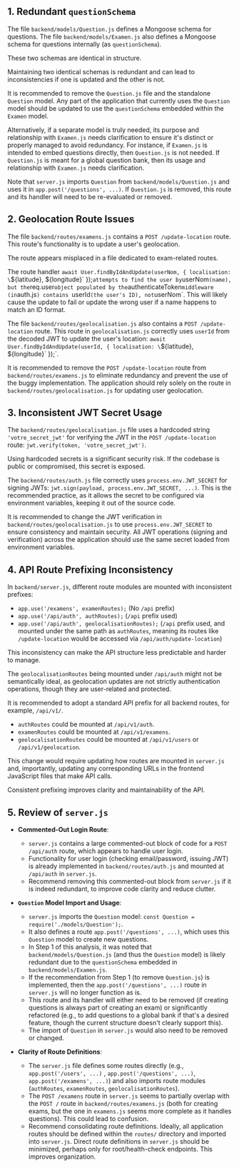 ## 1. Redundant `questionSchema`

The file `backend/models/Question.js` defines a Mongoose schema for questions. The file `backend/models/Examen.js` also defines a Mongoose schema for questions internally (as `questionSchema`).

These two schemas are identical in structure.

Maintaining two identical schemas is redundant and can lead to inconsistencies if one is updated and the other is not.

It is recommended to remove the `Question.js` file and the standalone `Question` model. Any part of the application that currently uses the `Question` model should be updated to use the `questionSchema` embedded within the `Examen` model.

Alternatively, if a separate model is truly needed, its purpose and relationship with `Examen.js` needs clarification to ensure it's distinct or properly managed to avoid redundancy. For instance, if `Examen.js` is intended to embed questions directly, then `Question.js` is not needed. If `Question.js` is meant for a global question bank, then its usage and relationship with `Examen.js` needs clarification.

Note that `server.js` imports `Question` from `backend/models/Question.js` and uses it in `app.post('/questions', ...)`. If `Question.js` is removed, this route and its handler will need to be re-evaluated or removed.

## 2. Geolocation Route Issues

The file `backend/routes/examens.js` contains a `POST /update-location` route. This route's functionality is to update a user's geolocation.

The route appears misplaced in a file dedicated to exam-related routes.

The route handler `await User.findByIdAndUpdate(userNom, { localisation: \`\${latitude}, \${longitude}\` });` attempts to find the user by `userNom` (name), but the `req.user` object populated by the `authenticateToken` middleware (in `auth.js`) contains `userId` (the user's ID), not `userNom`. This will likely cause the update to fail or update the wrong user if a name happens to match an ID format.

The file `backend/routes/geolocalisation.js` also contains a `POST /update-location` route. This route in `geolocalisation.js` correctly uses `userId` from the decoded JWT to update the user's location: `await User.findByIdAndUpdate(userId, { localisation: \`\${latitude}, \${longitude}\` });`.

It is recommended to remove the `POST /update-location` route from `backend/routes/examens.js` to eliminate redundancy and prevent the use of the buggy implementation. The application should rely solely on the route in `backend/routes/geolocalisation.js` for updating user geolocation.

## 3. Inconsistent JWT Secret Usage

The `backend/routes/geolocalisation.js` file uses a hardcoded string `'votre_secret_jwt'` for verifying the JWT in the `POST /update-location` route: `jwt.verify(token, 'votre_secret_jwt')`.

Using hardcoded secrets is a significant security risk. If the codebase is public or compromised, this secret is exposed.

The `backend/routes/auth.js` file correctly uses `process.env.JWT_SECRET` for signing JWTs: `jwt.sign(payload, process.env.JWT_SECRET, ...)`. This is the recommended practice, as it allows the secret to be configured via environment variables, keeping it out of the source code.

It is recommended to change the JWT verification in `backend/routes/geolocalisation.js` to use `process.env.JWT_SECRET` to ensure consistency and maintain security. All JWT operations (signing and verification) across the application should use the same secret loaded from environment variables.

## 4. API Route Prefixing Inconsistency

In `backend/server.js`, different route modules are mounted with inconsistent prefixes:
- `app.use('/examens', examenRoutes);` (No `/api` prefix)
- `app.use('/api/auth', authRoutes);` (`/api` prefix used)
- `app.use('/api/auth', geolocalisationRoutes);` (`/api` prefix used, and mounted under the same path as `authRoutes`, meaning its routes like `/update-location` would be accessed via `/api/auth/update-location`)

This inconsistency can make the API structure less predictable and harder to manage.

The `geolocalisationRoutes` being mounted under `/api/auth` might not be semantically ideal, as geolocation updates are not strictly authentication operations, though they are user-related and protected.

It is recommended to adopt a standard API prefix for all backend routes, for example, `/api/v1/`.
- `authRoutes` could be mounted at `/api/v1/auth`.
- `examenRoutes` could be mounted at `/api/v1/examens`.
- `geolocalisationRoutes` could be mounted at `/api/v1/users` or `/api/v1/geolocation`.

This change would require updating how routes are mounted in `server.js` and, importantly, updating any corresponding URLs in the frontend JavaScript files that make API calls.

Consistent prefixing improves clarity and maintainability of the API.

## 5. Review of `server.js`

- **Commented-Out Login Route**:
    - `server.js` contains a large commented-out block of code for a `POST /api/auth` route, which appears to handle user login.
    - Functionality for user login (checking email/password, issuing JWT) is already implemented in `backend/routes/auth.js` and mounted at `/api/auth` in `server.js`.
    - Recommend removing this commented-out block from `server.js` if it is indeed redundant, to improve code clarity and reduce clutter.

- **`Question` Model Import and Usage**:
    - `server.js` imports the `Question` model: `const Question = require('./models/Question');`.
    - It also defines a route `app.post('/questions', ...)`, which uses this `Question` model to create new questions.
    - In Step 1 of this analysis, it was noted that `backend/models/Question.js` (and thus the `Question` model) is likely redundant due to the `questionSchema` embedded in `backend/models/Examen.js`.
    - If the recommendation from Step 1 (to remove `Question.js`) is implemented, then the `app.post('/questions', ...)` route in `server.js` will no longer function as is.
    - This route and its handler will either need to be removed (if creating questions is always part of creating an exam) or significantly refactored (e.g., to add questions to a global bank if that's a desired feature, though the current structure doesn't clearly support this).
    - The import of `Question` in `server.js` would also need to be removed or changed.

- **Clarity of Route Definitions**:
    - The `server.js` file defines some routes directly (e.g., `app.post('/users', ...)` , `app.post('/questions', ...)`, `app.post('/examens', ...)`) and also imports route modules (`authRoutes`, `examenRoutes`, `geolocalisationRoutes`).
    - The `POST /examens` route in `server.js` seems to partially overlap with the `POST /` route in `backend/routes/examens.js` (both for creating exams, but the one in `examens.js` seems more complete as it handles questions). This could lead to confusion.
    - Recommend consolidating route definitions. Ideally, all application routes should be defined within the `routes/` directory and imported into `server.js`. Direct route definitions in `server.js` should be minimized, perhaps only for root/health-check endpoints. This improves organization.
